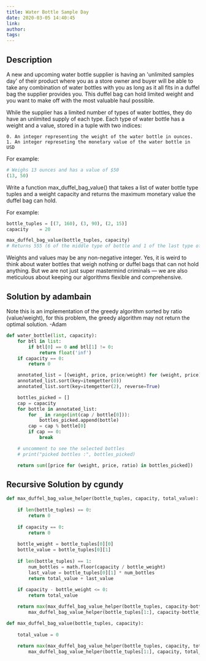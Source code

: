 ```yaml
---
title: Water Bottle Sample Day
date: 2020-03-05 14:40:45
link:
author:
tags:
---
```


## Description

A new and upcoming water bottle supplier is having an 'unlimited samples day' of their product where you as a store owner and buyer will be able to take any combination of water bottles with you as long as it all fits in a duffel bag the supplier provides you. This duffel bag can hold limited weight and you want to make off with the most valuable haul possible.

While the supplier has a limited number of types of water bottles, they do have an unlimited supply of each type. Each type of water bottle has a weight and a value, stored in a tuple with two indices:

```
0. An integer representing the weight of the water bottle in ounces. 
1. An integer represeting the monetary value of the water bottle in USD
```

For example:
```python
# Weighs 13 ounces and has a value of $50
(13, 50)
```

Write a function max_duffel_bag_value() that takes a list of water bottle type tuples and a weight capacity and returns the maximum monetary value the duffel bag can hold. 

For example: 
```python 
bottle_tuples = [(7, 160), (3, 90), (2, 15)]
capacity    = 20

max_duffel_bag_value(bottle_tuples, capacity)
# Returns 555 (6 of the middle type of bottle and 1 of the last type of bottle) 
```

Weights and values may be any non-negative integer. Yes, it is weird to think about water bottles that weigh nothing or duffel bags that can not hold anything. But we are not just super mastermind criminals — we are also meticulous about keeping our algorithms flexible and comprehensive.

## Solution by adambain

Note this is an implementation of the greedy algorithm sorted by ratio (value/weight), for this problem, the greedy algorithm may not return the optimal solution. -Adam

```python
def water_bottle(list, capacity):
    for btl in list:
        if btl[0] == 0 and btl[1] != 0:
            return float('inf')
    if capacity == 0:
        return 0

    annotated_list = [(weight, price, price/weight) for (weight, price) in list]
    annotated_list.sort(key=itemgetter(0))
    annotated_list.sort(key=itemgetter(2), reverse=True)

    bottles_picked = []
    cap = capacity
    for bottle in annotated_list:
        for _ in range(int(cap / bottle[0])):
            bottles_picked.append(bottle)
        cap = cap % bottle[0]
        if cap == 0:
            break

    # uncomment to see the selected bottles
    # print("picked bottles :", bottles_picked)

    return sum([price for (weight, price, ratio) in bottles_picked])
```
## Recursive Solution by cgundy
```python
def max_duffel_bag_value_helper(bottle_tuples, capacity, total_value):
    
    if len(bottle_tuples) == 0:
        return 0
    
    if capacity == 0:
        return 0
    
    bottle_weight = bottle_tuples[0][0]
    bottle_value = bottle_tuples[0][1]
    
    if len(bottle_tuples) == 1:
        num_bottles = math.floor(capacity / bottle_weight)
        last_value = bottle_tuples[0][1] * num_bottles
        return total_value + last_value
    
    if capacity - bottle_weight <= 0:
        return total_value

    return max(max_duffel_bag_value_helper(bottle_tuples, capacity-bottle_weight, total_value+bottle_value),
        max_duffel_bag_value_helper(bottle_tuples[1:], capacity-bottle_weight, total_value+bottle_value))

def max_duffel_bag_value(bottle_tuples, capacity):
    
    total_value = 0
    
    return max(max_duffel_bag_value_helper(bottle_tuples, capacity, total_value),
        max_duffel_bag_value_helper(bottle_tuples[1:], capacity, total_value))
```
